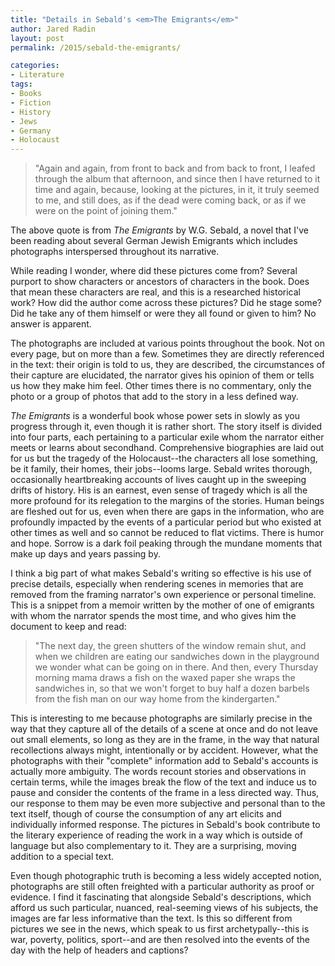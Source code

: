 ```yaml
---
title: "Details in Sebald's <em>The Emigrants</em>"
author: Jared Radin
layout: post
permalink: /2015/sebald-the-emigrants/

categories:
- Literature
tags:
- Books
- Fiction
- History
- Jews
- Germany
- Holocaust
---
```

<blockquote>
"Again and again, from front to back and from back to front, I leafed through the album that afternoon, and since then I have returned to it time and again, because, looking at the pictures, in it, it truly seemed to me, and still does, as if the dead were coming back, or as if we were on the point of joining them."
</blockquote>

The above quote is from <em>The Emigrants</em> by W.G. Sebald, a novel that I've been reading about several German Jewish Emigrants which includes photographs interspersed throughout its narrative.

While reading I wonder, where did these pictures come from? Several purport to show characters or ancestors of characters in the book. Does that mean these characters are real, and this is a researched historical work? How did the author come across these pictures? Did he stage some? Did he take any of them himself or were they all found or given to him? No answer is apparent.
<!--more-->

The photographs are included at various points throughout the book. Not on every page, but on more than a few. Sometimes they are directly referenced in the text: their origin is told to us, they are described, the circumstances of their capture are elucidated, the narrator gives his opinion of them or tells us how they make him feel. Other times there is no commentary, only the photo or a group of photos that add to the story in a less defined way.


<em>The Emigrants</em> is a wonderful book whose power sets in slowly as you progress through it, even though it is rather short. The story itself is divided into four parts, each pertaining to a particular exile whom the narrator either meets or learns about secondhand. Comprehensive biographies are laid out for us but the tragedy of the Holocaust--the characters all lose something, be it family, their homes, their jobs--looms large. Sebald writes thorough, occasionally heartbreaking accounts of lives caught up in the sweeping drifts of history. His is an earnest, even sense of tragedy which is all the more profound for its relegation to the margins of the stories. Human beings are fleshed out for us, even when there are gaps in the information, who are profoundly impacted by the events of a particular period but who existed at other times as well and so cannot be reduced to flat victims. There is humor and hope. Sorrow is a dark foil peaking through the mundane moments that make up days and years passing by.

I think a big part of what makes Sebald's writing so effective is his use of precise details, especially when rendering scenes in memories that are removed from the framing narrator's own experience or personal timeline. This is a snippet from a memoir written by the mother of one of emigrants with whom the narrator spends the most time, and who gives him the document to keep and read:

<blockquote>
"The next day, the green shutters of the window remain shut, and when we children are eating our sandwiches down in the playground we wonder what can be going on in there. And then, every Thursday morning mama draws a fish on the waxed paper she wraps the sandwiches in, so that we won't forget to buy half a dozen barbels from the fish man on our way home from the kindergarten."
</blockquote>

This is interesting to me because photographs are similarly precise in the way that they capture all of the details of a scene at once and do not leave out small elements, so long as they are in the frame, in the way that natural recollections always might, intentionally or by accident. However, what the photographs with their "complete" information add to Sebald's accounts is actually more ambiguity. The words recount stories and observations in certain terms, while the images break the flow of the text and induce us to pause and consider the contents of the frame in a less directed way. Thus, our response to them may be even more subjective and personal than to the text itself, though of course the consumption of any art elicits and individually informed response. The pictures in Sebald's book contribute to the literary experience of reading the work in a way which is outside of language but also complementary to it. They are a surprising, moving addition to a special text.

Even though photographic truth is becoming a less widely accepted notion, photographs are still often freighted with a particular authority as proof or evidence. I find it fascinating that alongside Sebald's descriptions, which afford us such particular, nuanced, real-seeming views of his subjects, the images are far less informative than the text. Is this so different from pictures we see in the news, which speak to us first archetypally--this is war, poverty, politics, sport--and are then resolved into the events of the day with the help of headers and captions?

